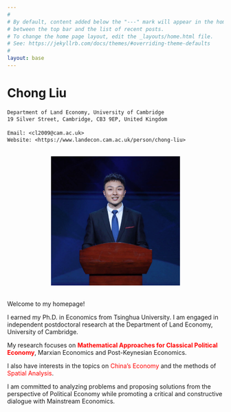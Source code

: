 ```yaml
---
#
# By default, content added below the "---" mark will appear in the home page
# between the top bar and the list of recent posts.
# To change the home page layout, edit the _layouts/home.html file.
# See: https://jekyllrb.com/docs/themes/#overriding-theme-defaults
#
layout: base
---
```


# Chong Liu

```
Department of Land Economy, University of Cambridge
19 Silver Street, Cambridge, CB3 9EP, United Kingdom

Email: <cl2009@cam.ac.uk>
Website: <https://www.landecon.cam.ac.uk/person/chong-liu>
```

<br/>

<div  align="center"> 
<img src="zhaopian.JPG" width = "300" height = "300"/>
</div>

<br/>

Welcome to my homepage!

I earned my Ph.D. in Economics from Tsinghua University. I am engaged in independent postdoctoral research at the Department of Land Economy, University of Cambridge.

My research focuses on <font color=red>**Mathematical Approaches for Classical Political Economy**</font>, Marxian Economics and Post-Keynesian Economics.

I also have interests in the topics on <font color=red>China’s Economy</font> and the methods of <font color=red>Spatial Analysis</font>.

I am committed to analyzing problems and proposing solutions from the perspective of Political Economy while promoting a critical and constructive dialogue with Mainstream Economics.

<br/>
<br/>